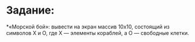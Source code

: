 # Задание:
*«Морской бой»: вывести на экран массив 10х10, состоящий из символов X и O, где Х — элементы кораблей, а О — свободные клетки. 